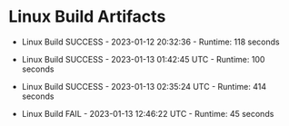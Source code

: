 # Linux Build Artifacts

* Linux Build SUCCESS - 2023-01-12 20:32:36 - Runtime: 118 seconds

* Linux Build SUCCESS - 2023-01-13 01:42:45 UTC - Runtime: 100 seconds

* Linux Build SUCCESS - 2023-01-13 02:35:24 UTC - Runtime: 414 seconds

* Linux Build FAIL - 2023-01-13 12:46:22 UTC - Runtime: 45 seconds
